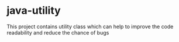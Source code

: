 # java-utility
This project contains utility class which can help to improve the code readability and reduce the chance of bugs
